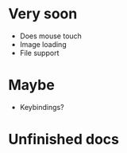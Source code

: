 # Very soon
- Does mouse touch
- Image loading
- File support

# Maybe
- Keybindings?

# Unfinished docs